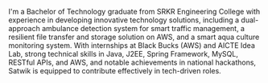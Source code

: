 I'm a Bachelor of Technology graduate from SRKR Engineering College with experience in developing innovative technology solutions, including a dual-approach ambulance detection system for smart traffic management, a resilient file transfer and storage solution on AWS, and a smart aqua culture monitoring system. With internships at Black Bucks (AWS) and AICTE Idea Lab, strong technical skills in Java, J2EE, Spring Framework, MySQL, RESTful APIs, and AWS, and notable achievements in national hackathons, Satwik is equipped to contribute effectively in tech-driven roles.
